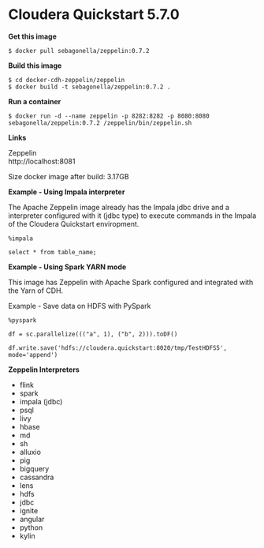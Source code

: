 # Cloudera Quickstart 5.7.0

**Get this image**

```
$ docker pull sebagonella/zeppelin:0.7.2
```

**Build this image**

```
$ cd docker-cdh-zeppelin/zeppelin
$ docker build -t sebagonella/zeppelin:0.7.2 .
```

**Run a container**

```
$ docker run -d --name zeppelin -p 8282:8282 -p 8080:8080 sebagonella/zeppelin:0.7.2 /zeppelin/bin/zeppelin.sh
```

**Links**

Zeppelin  
http://localhost:8081  

Size docker image after build: 3.17GB

**Example - Using Impala interpreter**

The Apache Zeppelin image already has the Impala jdbc drive and a interpreter configured with it (jdbc type) to execute commands in the Impala of the Cloudera Quickstart enviropment.

```
%impala

select * from table_name;
```

**Example - Using Spark YARN mode**

This image has Zeppelin with Apache Spark configured and integrated with the Yarn of CDH.

Example - Save data on HDFS with PySpark

```
%pyspark

df = sc.parallelize((("a", 1), ("b", 2))).toDF()

df.write.save('hdfs://cloudera.quickstart:8020/tmp/TestHDFS5', mode='append')
```

**Zeppelin Interpreters**

* flink
* spark 
* impala (jdbc)
* psql
* livy
* hbase
* md
* sh
* alluxio
* pig
* bigquery
* cassandra
* lens
* hdfs
* jdbc
* ignite
* angular
* python
* kylin